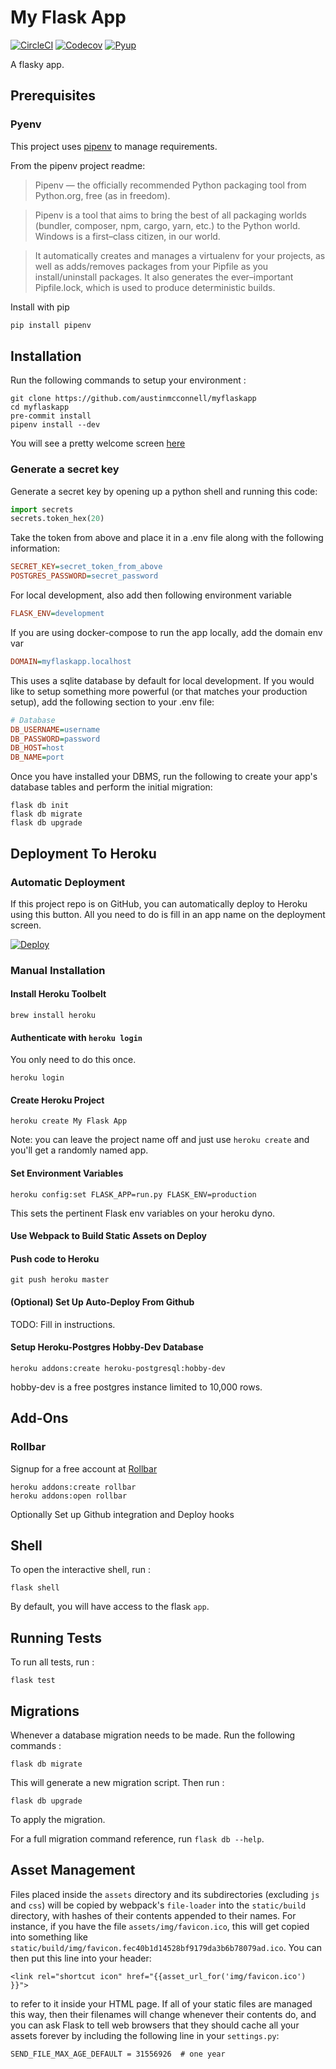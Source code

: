 My Flask App
================================

[![CircleCI][circleci_logo]][circleci_link] [![Codecov][codecov_logo]][codecov_link] [![Pyup][pyup_logo]][pyup_link]

[circleci_logo]: https://circleci.com/gh/austinmcconnell/myflaskapp.svg?style=shield
[circleci_link]: https://circleci.com/gh/austinmcconnell/myflaskapp
[codecov_logo]: https://codecov.io/gh/austinmcconnell/myflaskapp/branch/master/graph/badge.svg
[codecov_link]: https://codecov.io/gh/austinmcconnell/myflaskapp
[pyup_logo]: https://pyup.io/repos/github/austinmcconnell/myflaskapp/shield.svg
[pyup_link]: https://pyup.io/repos/github/austinmcconnell/myflaskapp/

A flasky app.

Prerequisites
-------------
### Pyenv
This project uses [pipenv](https://github.com/pypa/pipenv) to manage requirements.

From the pipenv project readme:

>Pipenv — the officially recommended Python packaging tool from Python.org, free (as in freedom).

>Pipenv is a tool that aims to bring the best of all packaging worlds (bundler, composer, npm, cargo, yarn, etc.) to the Python world. Windows is a first–class citizen, in our world.

>It automatically creates and manages a virtualenv for your projects, as well as adds/removes packages from your Pipfile as you install/uninstall packages. It also generates the ever–important Pipfile.lock, which is used to produce deterministic builds.

Install with pip

```bash
pip install pipenv
```

Installation
----------

Run the following commands to setup your environment :

    git clone https://github.com/austinmcconnell/myflaskapp
    cd myflaskapp
    pre-commit install
    pipenv install --dev

You will see a pretty welcome screen [here](http://localhost:5000)

### Generate a secret key
Generate a secret key by opening up a python shell and running this code:

```python
import secrets
secrets.token_hex(20)
```
Take the token from above and place it in a .env file along with the following information:

```ini
SECRET_KEY=secret_token_from_above
POSTGRES_PASSWORD=secret_password
```

For local development, also add then following environment variable

```ini
FLASK_ENV=development
```

If you are using docker-compose to run the app locally, add the domain env var

```ini
DOMAIN=myflaskapp.localhost
```

This uses a sqlite database by default for local development. If you would like to setup something more powerful (or that matches your production setup), add the following section to your .env file:

```ini
# Database
DB_USERNAME=username
DB_PASSWORD=password
DB_HOST=host
DB_NAME=port
```

Once you have installed your DBMS, run the following to create your
app\'s database tables and perform the initial migration:

    flask db init
    flask db migrate
    flask db upgrade

Deployment To Heroku
--------------------

### Automatic Deployment

If this project repo is on GitHub, you can automatically deploy to Heroku using this button. All you need to do is fill in an app name on the deployment screen.

[![Deploy](https://www.herokucdn.com/deploy/button.svg)](https://heroku.com/deploy)

### Manual Installation

#### Install Heroku Toolbelt

	brew install heroku

#### Authenticate with `heroku login`
 You only need to do this once.

 	heroku login

#### Create Heroku Project

	heroku create My Flask App

Note: you can leave the project name off and just use `heroku create` and you'll get a randomly named app.

#### Set Environment Variables

	heroku config:set FLASK_APP=run.py FLASK_ENV=production

This sets the pertinent Flask env variables on your heroku dyno.

#### Use Webpack to Build Static Assets on Deploy

#### Push code to Heroku

	git push heroku master

#### (Optional) Set Up Auto-Deploy From Github
TODO: Fill in instructions.


#### Setup Heroku-Postgres Hobby-Dev Database

	heroku addons:create heroku-postgresql:hobby-dev

hobby-dev is a free postgres instance limited to 10,000 rows.

Add-Ons
-------

### Rollbar

Signup for a free account at [Rollbar](https://rollbar.com)

    heroku addons:create rollbar
    heroku addons:open rollbar

Optionally Set up Github integration and Deploy hooks

Shell
-----

To open the interactive shell, run :

    flask shell

By default, you will have access to the flask `app`.

Running Tests
-------------

To run all tests, run :

    flask test

Migrations
----------

Whenever a database migration needs to be made. Run the following
commands :

    flask db migrate

This will generate a new migration script. Then run :

    flask db upgrade

To apply the migration.

For a full migration command reference, run `flask db --help`.

Asset Management
----------------

Files placed inside the `assets` directory and its subdirectories
(excluding `js` and `css`) will be copied by webpack\'s `file-loader`
into the `static/build` directory, with hashes of their contents
appended to their names. For instance, if you have the file
`assets/img/favicon.ico`, this will get copied into something like
`static/build/img/favicon.fec40b1d14528bf9179da3b6b78079ad.ico`. You can
then put this line into your header:

    <link rel="shortcut icon" href="{{asset_url_for('img/favicon.ico') }}">

to refer to it inside your HTML page. If all of your static files are
managed this way, then their filenames will change whenever their
contents do, and you can ask Flask to tell web browsers that they should
cache all your assets forever by including the following line in your
`settings.py`:

    SEND_FILE_MAX_AGE_DEFAULT = 31556926  # one year
